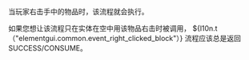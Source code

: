 当玩家右击手中的物品时，该流程就会执行。

如果您想让该流程只在实体在空中用该物品右击时被调用， ${l10n.t（"elementgui.common.event_right_clicked_block"）} 流程应该总是返回 SUCCESS/CONSUME。